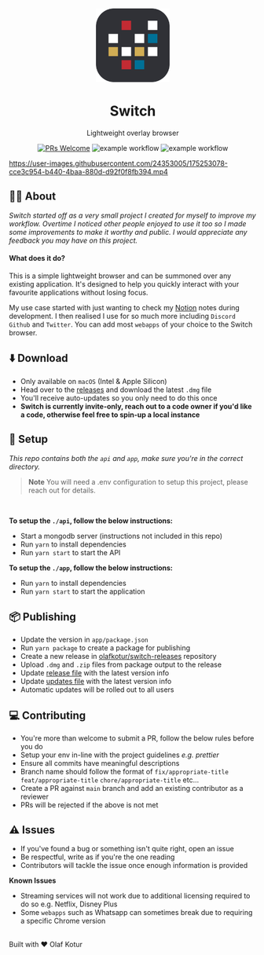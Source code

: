 <p align="center">
  <a href="https://switchapp.dev.com">
    <img width="150px" style="margin-top: 30px" src="https://github.com/olafkotur/switch/blob/main/app/assets/switch-icon.png?raw=true">
  </a>
</p>

<h1 align="center">Switch</h1>

<div align="center">

Lightweight overlay browser

[![PRs Welcome](https://img.shields.io/badge/PRs-welcome-brightgreen.svg?style=flat-square)](http://makeapullrequest.com)
![example workflow](https://github.com/olafkotur/pebble/actions/workflows/api-build.yml/badge.svg)
![example workflow](https://github.com/olafkotur/pebble/actions/workflows/app-build.yml/badge.svg)

</div>

https://user-images.githubusercontent.com/24353005/175253078-cce3c954-b440-4baa-880d-d92f0f8fb394.mp4

## 👋🏽 About

_Switch started off as a very small project I created for myself to improve my workflow. Overtime I noticed other people enjoyed to use it too so I made some improvements to make it worthy and public. I would appreciate any feedback you may have on this project._

#### What does it do?

This is a simple lightweight browser and can be summoned over any existing application. It's designed to help you quickly interact with your favourite applications without losing focus.

My use case started with just wanting to check my [Notion](https://notion.so) notes during development. I then realised I use for so much more including `Discord` `Github` and `Twitter`. You can add most `webapps` of your choice to the Switch browser.

## ⬇️ Download

- Only available on `macOS` (Intel & Apple Silicon)
- Head over to the [releases](https://github.com/olafkotur/switch/releases) and download the latest `.dmg` file
- You'll receive auto-updates so you only need to do this once
- **Switch is currently invite-only, reach out to a code owner if you'd like a code, otherwise feel free to spin-up a local instance**

## 🔨 Setup

_This repo contains both the `api` and `app`, make sure you're in the correct directory._

> **Note**
> You will need a .env configuration to setup this project, please reach out for details.

<br />

**To setup the `./api`, follow the below instructions:**

- Start a mongodb server (instructions not included in this repo)
- Run `yarn` to install dependencies
- Run `yarn start` to start the API

**To setup the `./app`, follow the below instructions:**

- Run `yarn` to install dependencies
- Run `yarn start` to start the application

## 📦 Publishing

- Update the version in `app/package.json`
- Run `yarn package` to create a package for publishing
- Create a new release in [olafkotur/switch-releases](https://github.com/olafkotur/switch-releases/releases) repository
- Upload `.dmg` and `.zip` files from package output to the release
- Update [release file](https://github.com/olafkotur/switch-releases/blob/master/release.json) with the latest version info
- Update [updates file](https://github.com/olafkotur/switch-releases/blob/master/updates.json) with the latest version info
- Automatic updates will be rolled out to all users

## 💻 Contributing

- You're more than welcome to submit a PR, follow the below rules before you do
- Setup your env in-line with the project guidelines _e.g. prettier_
- Ensure all commits have meaningful descriptions
- Branch name should follow the format of `fix/appropriate-title` `feat/appropriate-title` `chore/appropriate-title` etc...
- Create a PR against `main` branch and add an existing contributor as a reviewer
- PRs will be rejected if the above is not met

## ⚠️ Issues

- If you've found a bug or something isn't quite right, open an issue
- Be respectful, write as if you're the one reading
- Contributors will tackle the issue once enough information is provided

**Known Issues**

- Streaming services will not work due to additional licensing required to do so e.g. Netflix, Disney Plus
- Some `webapps` such as Whatsapp can sometimes break due to requiring a specific Chrome version

<br />
Built with ❤️ Olaf Kotur
